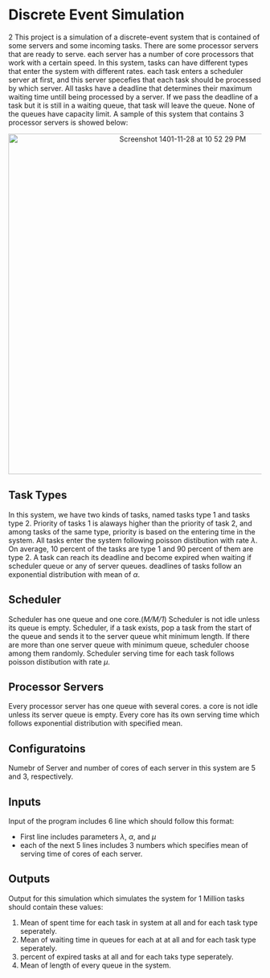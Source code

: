 # Discrete Event Simulation
2
This project is a simulation of a discrete-event system that is contained of some servers and some incoming tasks. There are some processor servers that are ready to serve. each server has a number of core processors that work with a certain speed. In this system, tasks can have different types that enter the system with different rates. each task enters a scheduler server at first, and this server specefies that each task should be processed by which server. All tasks have a deadline that determines their maximum waiting time untill being processed by a server. If we pass the deadline of a task but it is still in a waiting queue, that task will leave the queue. None of the queues have capacity limit. A sample of this system that contains 3 processor servers is showed below:
<p align="center">
<img width="678" alt="Screenshot 1401-11-28 at 10 52 29 PM" src="https://user-images.githubusercontent.com/45389988/219783564-65a116a6-2623-4945-86ce-494911c591bd.png">
</p>


## Task Types
In this system, we have two kinds of tasks, named tasks type 1 and tasks type 2. Priority of tasks 1 is alaways higher than the priority of task 2, and among tasks of the same type, priority is based on the entering time in the system. All tasks enter the system following poisson distibution with rate $\lambda$. On average, 10 percent of the tasks are type 1 and 90 percent of them are type 2. A task can reach its deadline and become expired when waiting if scheduler queue or any of server queues. deadlines of tasks follow an exponential distribution with mean of $\alpha$.

## Scheduler
Scheduler has one queue and one core.(_M/M/1_) Scheduler is not idle unless its queue is empty. Scheduler, if a task exists, pop a task from the start of the queue and sends it to the server queue whit minimum length. If there are more than one server queue with minimum queue, scheduler choose among them randomly. Scheduler serving time for each task follows poisson distibution with rate $\mu$.

## Processor Servers
Every processor server has one queue with several cores. a core is not idle unless its server queue is empty. Every core has its own serving time which follows exponential distribution with specified mean. 

## Configuratoins
Numebr of Server and number of cores of each server in this system are 5 and 3, respectively.

## Inputs
Input of the program includes 6 line which should follow this format:
- First line includes parameters $\lambda$, $\alpha$, and $\mu$
- each of the next 5 lines includes 3 numbers which specifies mean of serving time of cores of each server.

## Outputs
Output for this simulation which simulates the system for 1 Million tasks should contain these values:
1. Mean of spent time for each task in system at all and for each task type seperately.
2. Mean of waiting time in queues for each at at all and for each task type seperately.
3. percent of expired tasks at all and for each taks type seperately.
4. Mean of length of every queue in the system.
